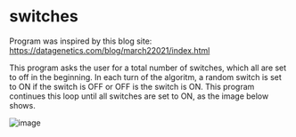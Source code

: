 # switches

Program was inspired by this blog site: https://datagenetics.com/blog/march22021/index.html  

This program asks the user for a total number of switches, which all are set to off in the beginning. In each turn of the algoritm, a random switch is set to ON if the switch is OFF or OFF is the switch is ON. This program continues this loop until all switches are set to ON, as the image below shows.


![image](https://user-images.githubusercontent.com/57908427/119516139-7eefc280-bd44-11eb-98bc-3882503300d1.png)
